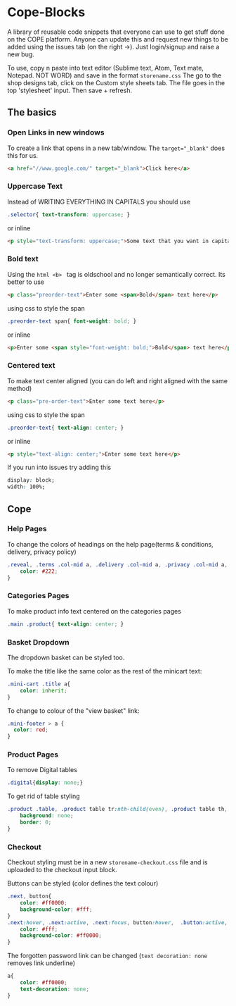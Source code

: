 # Cope-Blocks
A library of reusable code snippets that everyone can use to get stuff done on the COPE platform. Anyone can update this and request new things to be added using the issues tab (on the right ->). Just login/signup and raise a new bug.

To use, copy n paste into text editor (Sublime text, Atom, Text mate, Notepad. NOT WORD) and save in the format ```storename.css```
The go to the shop designs tab, click on the Custom style sheets tab. The file goes in the top 'stylesheet' input. Then save + refresh.

## The basics

### Open Links in new windows
To create a link that opens in a new tab/window. The ```target="_blank"``` does this for us. 
```html
<a href="//www.google.com/" target="_blank">Click here</a>
```

### Uppercase Text
Instead of WRITING EVERYTHING IN CAPITALS you should use
```css 
.selector{ text-transform: uppercase; } 
```
or inline
```html
<p style="text-transform: uppercase;">Some text that you want in capitals</p>
```

### Bold text
Using the ```html <b> ``` tag is oldschool and no longer semantically correct. Its better to use 
```html
<p class="preorder-text">Enter some <span>Bold</span> text here</p>
```
using css to style the span
```css
.preorder-text span{ font-weight: bold; }
```
or inline
```html
<p>Enter some <span style="font-weight: bold;">Bold</span> text here</p>
```
### Centered text
To make text center aligned (you can do left and right aligned with the same method)
```html
<p class="pre-order-text">Enter some text here</p>
```
using css to style the span
```css
.preorder-text{ text-align: center; }
```
or inline
```html
<p style="text-align: center;">Enter some text here</p>
```
If you run into issues try adding this
```css
display: block;
width: 100%;
```

## Cope 

### Help Pages
To change the colors of headings on the help page(terms & conditions, delivery, privacy policy) 
```css
.reveal, .terms .col-mid a, .delivery .col-mid a, .privacy .col-mid a, .help .col-mid a, .terms .col-mid a:visited, .delivery .col-mid a:visited, .privacy .col-mid a:visited, .help .col-mid a:visited{ 
	color: #222; 
}
```
### Categories Pages
To make product info text centered on the categories pages
```css
.main .product{ text-align: center; }
```

### Basket Dropdown
The dropdown basket can be styled too.

To make the title like the same color as the rest of the minicart text:
```css
.mini-cart .title a{
	color: inherit;
}
```
To change to colour of the "view basket" link:
```css
.mini-footer > a {
  color: red;
}
```
### Product Pages
To remove Digital tables
```css
.digital{display: none;}
```

To get rid of table styling
```css
.product .table, .product table tr:nth-child(even), .product table th, .product table td{
	background: none;
	border: 0;
}
```


### Checkout
Checkout styling must be in a new ```storename-checkout.css``` file and is uploaded to the checkout input block.

Buttons can be styled (color defines the text colour)
```css
.next, button{
	color: #ff0000;
	background-color: #fff;
}
.next:hover, .next:active, .next:focus, button:hover,  .button:active, .button:focus{
	color: #fff;
	background-color: #ff0000;
}
```

The forgotten password link can be changed (```text decoration: none``` removes link underline)
```css
a{
	color: #ff0000;
	text-decoration: none;
}
```